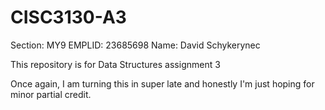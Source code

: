 # CISC3130-A3
Section: MY9 EMPLID: 23685698 Name: David Schykerynec

This repository is for Data Structures assignment 3

Once again, I am turning this in super late and honestly I'm just hoping for minor partial credit. 

